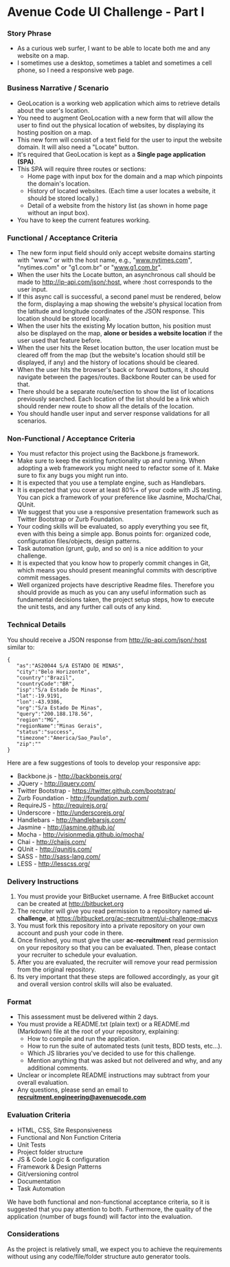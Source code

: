 # Avenue Code UI Challenge - Part I #

### Story Phrase ###
* As a curious web surfer, I want to be able to locate both me and any website on a map.
* I sometimes use a desktop, sometimes a tablet and sometimes a cell phone, so I need a responsive web page.

### Business Narrative / Scenario ###
* GeoLocation is a working web application which aims to retrieve details about the user's location. 
* You need to augment GeoLocation with a new form that will allow the user to find out the physical location of websites, by displaying its hosting position on a map. 
* This new form will consist of a text field for the user to input the website domain.  It will also need a "Locate" button.
* It's required that GeoLocation is kept as a **Single page application (SPA)**.
* This SPA will require three routes or sections:
    * Home page with input box for the domain and a map which pinpoints the domain's location.
    * History of located websites. (Each time a user locates a website, it should be stored locally.)
    * Detail of a website from the history list (as shown in home page without an input box).
* You have to keep the current features working.

### Functional / Acceptance Criteria ###
* The new form input field should only accept website domains starting with "www."  or with the host name, e.g., "www.nytimes.com", "nytimes.com" or "g1.com.br" or "www.g1.com.br".
* When the user hits the Locate button, an asynchronous call should be made to http://ip-api.com/json/:host, where :host corresponds to the user input.
* If this async call is successful, a second panel must be rendered, below the form, displaying a map showing the website's physical location from the latitude and longitude coordinates of the JSON response.  This location should be stored locally.
* When the user hits the existing My location button, his position must also be displayed on the map, **alone or besides a website location** if the user used that feature before.
* When the user hits the Reset location button, the user location must be cleared off from the map (but the website's location should still be displayed, if any) and the history of locations should be cleared.
* When the user hits the browser's back or forward buttons, it should navigate between the pages/routes. Backbone Router can be used for that.
* There should be a separate route/section to show the list of locations previously searched. Each location of the list should be a link which should render new route to show all the details of the location.
* You should handle user input and server response validations for all scenarios.

### Non-Functional / Acceptance Criteria ###
* You must refactor this project using the Backbone.js framework.
* Make sure to keep the existing functionality up and running. When adopting a web framework you might need to refactor some of it. Make sure to fix any bugs you might run into.
* It is expected that you use a template engine, such as Handlebars.
* It is expected that you cover at least 80%+ of your code with JS testing. You can pick a framework of your preference like Jasmine, Mocha/Chai, QUnit.
* We suggest that you use a responsive presentation framework such as Twitter Bootstrap or Zurb Foundation.
* Your coding skills will be evaluated, so apply everything you see fit, even with this being a simple app. Bonus points for: organized code, configuration files/objects, design patterns.
* Task automation (grunt, gulp, and so on) is a nice addition to your challenge.
* It is expected that you know how to properly commit changes in Git, which means you should present meaningful commits with descriptive commit messages.
* Well organized projects have descriptive Readme files. Therefore you should provide as much as you can any useful information such as fundamental decisions taken, the project setup steps, how to execute the unit tests, and any further call outs of any kind.

### Technical Details ###
You should receive a JSON response from http://ip-api.com/json/:host similar to:

```
{  
   "as":"AS20044 S/A ESTADO DE MINAS",
   "city":"Belo Horizonte",
   "country":"Brazil",
   "countryCode":"BR",
   "isp":"S/a Estado De Minas",
   "lat":-19.9191,
   "lon":-43.9386,
   "org":"S/a Estado De Minas",
   "query":"200.188.178.56",
   "region":"MG",
   "regionName":"Minas Gerais",
   "status":"success",
   "timezone":"America/Sao_Paulo",
   "zip":""
}
```

Here are a few suggestions of tools to develop your responsive app:

* Backbone.js - http://backbonejs.org/
* JQuery - http://jquery.com/
* Twitter Bootstrap - https://twitter.github.com/bootstrap/
* Zurb Foundation - http://foundation.zurb.com/
* RequireJS - http://requirejs.org/
* Underscore - http://underscorejs.org/
* Handlebars - http://handlebarsjs.com/
* Jasmine - http://jasmine.github.io/
* Mocha - http://visionmedia.github.io/mocha/
* Chai - http://chaijs.com/
* QUnit - http://qunitjs.com/
* SASS - http://sass-lang.com/
* LESS - http://lesscss.org/

### Delivery Instructions ###

1. You must provide your BitBucket username. A free BitBucket account can be created at http://bitbucket.org
1. The recruiter will give you read permission to a repository named **ui-challenge**, at https://bitbucket.org/ac-recruitment/ui-challenge-macys
1. You must fork this repository into a private repository on your own account and push your code in there.
1. Once finished, you must give the user **ac-recruitment** read permission on your repository so that you can be evaluated. Then, please contact your recruiter to schedule your evaluation.
1. After you are evaluated, the recruiter will remove your read permission from the original repository.
1. Its very important that these steps are followed accordingly, as your git and overall version control skills will also be evaluated.

### Format ###

* This assessment must be delivered within 2 days.
* You must provide a README.txt (plain text) or a README.md (Markdown) file at the root of your repository, explaining:
    * How to compile and run the application.
    * How to run the suite of automated tests (unit tests, BDD tests, etc...).
    * Which JS libraries you've decided to use for this challenge.
    * Mention anything that was asked but not delivered and why, and any additional comments.
* Unclear or incomplete README instructions may subtract from your overall evaluation.
* Any questions, please send an email to **recruitment.engineering@avenuecode.com**

### Evaluation Criteria ###

* HTML, CSS, Site Responsiveness
* Functional and Non Function Criteria
* Unit Tests
* Project folder structure
* JS & Code Logic & configuration
* Framework & Design Patterns
* Git/versioning control
* Documentation
* Task Automation

We have both functional and non-functional acceptance criteria, so it is suggested that you pay attention to both. Furthermore, the quality of the application (number of bugs found) will factor into the evaluation.

### Considerations ###
As the project is relatively small, we expect you to achieve the requirements without using any code/file/folder structure auto generator tools.